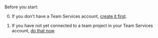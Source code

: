 Before you start:

0. If you don't have a Team Services account, [create it first](../../accounts/sign-up-for-visual-studio-team-services.md).

0. If you have not yet connected to a team project in your Team Services account, [do that now](../../accounts/connect-to-visual-studio-team-services.md).

